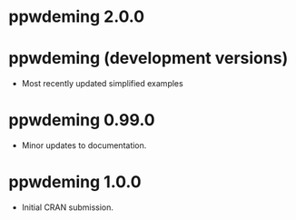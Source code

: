 # ppwdeming 2.0.0

# ppwdeming (development versions)

* Most recently updated simplified examples

# ppwdeming 0.99.0

* Minor updates to documentation.

# ppwdeming 1.0.0

* Initial CRAN submission.
